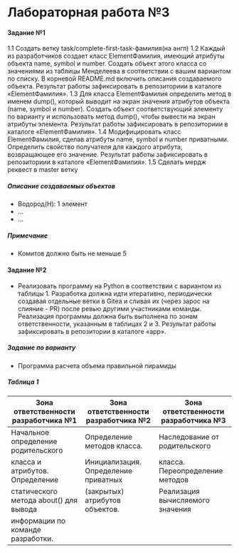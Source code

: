 # Лабораторная работа №3

#### Задание №1

1.1 Создать ветку task/complete-first-task-фамилия(на англ)
1.2 Каждый из разработчиков создает класс ElementФамилия,
имеющий атрибуты объекта name, symbol и number. Создать объект этого
класса со значениями из таблицы Менделеева в соответствии с вашим
вариантом по списку. В корневой README.md включить описания
создаваемого объекта. Результат работы зафиксировать в репозиториии в
каталоге «ElementФамилия».
1.3 Для класса ElementФамилия определить метод в именем dump(),
который выводит на экран значения атрибутов объекта (name, symbol и
number). Создать объект соответствующий элементу по варианту и
использовать метод dump(), чтобы вывести на экран атрибуты элемента.
Результат работы зафиксировать в репозиториии в каталоге
«ElementФамилия».
1.4 Модифицировать класс ElementФамилия, сделав атрибуты name,
symbol и number приватными. Определить свойство получателя для
каждого атрибута, возвращающее его значение. Результат работы
зафиксировать в репозиториии в каталоге «ElementФамилия».
1.5 Сделать мердж реквест в master ветку

##### Описание создаваемых объектов

- Водород(H): 1 элемент
- ...
- ...

##### Примечание

- Комитов должно быть не меньше 5

#### Задание №2

- Реализовать программу на Python в соответствии с вариантом из
  таблицы 1. Разработка должна идти итеративно, периодически создавая
  отдельные ветки в Gitea и сливая их (через зарос на слияние - PR) после
  ревью другими участниками команды. Реализация программы должна
  быть выполнена по зонам ответственности, указанным в таблицах 2 и 3.
  Результат работы зафиксировать в репозитории в каталоге «app».

##### Задание по варианту

- Программа расчета объема правильной пирамиды

##### Таблица 1

| Зона ответственности разработчика №1   | Зона ответственности разработчика №2 | Зона ответственности разработчика №3 |
| -------------------------------------- | ------------------------------------ | ------------------------------------ |
| Начальное определение родительского    | Определение методов класса.          | Наследование от родительского        |
| класса и атрибутов. Определение        | Инициализация. Определение приватных | класса. Переопределение методов      |
| статического метода about() для вывода | (закрытых) атрибутов объектов.       | Реализация вычисляемого значения     |
| информации по команде разработки.      |                                      |
